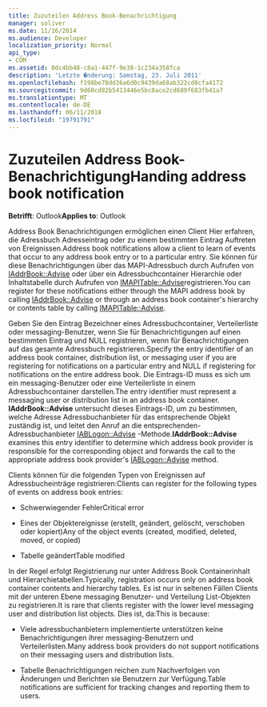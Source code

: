```yaml
---
title: Zuzuteilen Address Book-Benachrichtigung
manager: soliver
ms.date: 11/16/2014
ms.audience: Developer
localization_priority: Normal
api_type:
- COM
ms.assetid: 0dc4bb48-c8a1-447f-9e38-1c234a358fca
description: 'Letzte �nderung: Samstag, 23. Juli 2011'
ms.openlocfilehash: f198be78dd36a6d0c9439da68ab322cd8cfa4172
ms.sourcegitcommit: 9d60cd82b5413446e5bc8ace2cd689f683fb41a7
ms.translationtype: MT
ms.contentlocale: de-DE
ms.lasthandoff: 06/11/2018
ms.locfileid: "19791791"
---
```

# <a name="handing-address-book-notification"></a><span data-ttu-id="e975c-103">Zuzuteilen Address Book-Benachrichtigung</span><span class="sxs-lookup"><span data-stu-id="e975c-103">Handing address book notification</span></span>
  
<span data-ttu-id="e975c-104">**Betrifft**: Outlook</span><span class="sxs-lookup"><span data-stu-id="e975c-104">**Applies to**: Outlook</span></span> 
  
<span data-ttu-id="e975c-105">Address Book Benachrichtigungen ermöglichen einen Client Hier erfahren, die Adressbuch Adresseintrag oder zu einem bestimmten Eintrag Auftreten von Ereignissen.</span><span class="sxs-lookup"><span data-stu-id="e975c-105">Address book notifications allow a client to learn of events that occur to any address book entry or to a particular entry.</span></span> <span data-ttu-id="e975c-106">Sie können für diese Benachrichtigungen über das MAPI-Adressbuch durch Aufrufen von [IAddrBook::Advise](iaddrbook-advise.md) oder über ein Adressbuchcontainer Hierarchie oder Inhaltstabelle durch Aufrufen von [IMAPITable::Advise](imapitable-advise.md)registrieren.</span><span class="sxs-lookup"><span data-stu-id="e975c-106">You can register for these notifications either through the MAPI address book by calling [IAddrBook::Advise](iaddrbook-advise.md) or through an address book container's hierarchy or contents table by calling [IMAPITable::Advise](imapitable-advise.md).</span></span> 
  
<span data-ttu-id="e975c-107">Geben Sie den Eintrag Bezeichner eines Adressbuchcontainer, Verteilerliste oder messaging-Benutzer, wenn Sie für Benachrichtigungen auf einen bestimmten Eintrag und NULL registrieren, wenn für Benachrichtigungen auf das gesamte Adressbuch registrieren.</span><span class="sxs-lookup"><span data-stu-id="e975c-107">Specify the entry identifier of an address book container, distribution list, or messaging user if you are registering for notifications on a particular entry and NULL if registering for notifications on the entire address book.</span></span> <span data-ttu-id="e975c-108">Die Eintrags-ID muss es sich um ein messaging-Benutzer oder eine Verteilerliste in einem Adressbuchcontainer darstellen.</span><span class="sxs-lookup"><span data-stu-id="e975c-108">The entry identifier must represent a messaging user or distribution list in an address book container.</span></span> <span data-ttu-id="e975c-109">**IAddrBook::Advise** untersucht dieses Eintrags-ID, um zu bestimmen, welche Adresse Adressbuchanbieter für das entsprechende Objekt zuständig ist, und leitet den Anruf an die entsprechenden-Adressbuchanbieter [IABLogon::Advise](iablogon-advise.md) -Methode.</span><span class="sxs-lookup"><span data-stu-id="e975c-109">**IAddrBook::Advise** examines this entry identifier to determine which address book provider is responsible for the corresponding object and forwards the call to the appropriate address book provider's [IABLogon::Advise](iablogon-advise.md) method.</span></span> 
  
<span data-ttu-id="e975c-110">Clients können für die folgenden Typen von Ereignissen auf Adressbucheinträge registrieren:</span><span class="sxs-lookup"><span data-stu-id="e975c-110">Clients can register for the following types of events on address book entries:</span></span>
  
- <span data-ttu-id="e975c-111">Schwerwiegender Fehler</span><span class="sxs-lookup"><span data-stu-id="e975c-111">Critical error</span></span>
    
- <span data-ttu-id="e975c-112">Eines der Objektereignisse (erstellt, geändert, gelöscht, verschoben oder kopiert)</span><span class="sxs-lookup"><span data-stu-id="e975c-112">Any of the object events (created, modified, deleted, moved, or copied)</span></span>
    
- <span data-ttu-id="e975c-113">Tabelle geändert</span><span class="sxs-lookup"><span data-stu-id="e975c-113">Table modified</span></span>
    
<span data-ttu-id="e975c-114">In der Regel erfolgt Registrierung nur unter Address Book Containerinhalt und Hierarchietabellen.</span><span class="sxs-lookup"><span data-stu-id="e975c-114">Typically, registration occurs only on address book container contents and hierarchy tables.</span></span> <span data-ttu-id="e975c-115">Es ist nur in seltenen Fällen Clients mit der unteren Ebene messaging Benutzer- und Verteilung List-Objekten zu registrieren.</span><span class="sxs-lookup"><span data-stu-id="e975c-115">It is rare that clients register with the lower level messaging user and distribution list objects.</span></span> <span data-ttu-id="e975c-116">Dies ist, da:</span><span class="sxs-lookup"><span data-stu-id="e975c-116">This is because:</span></span>
  
- <span data-ttu-id="e975c-117">Viele adressbuchanbietern implementierte unterstützen keine Benachrichtigungen ihrer messaging-Benutzern und Verteilerlisten.</span><span class="sxs-lookup"><span data-stu-id="e975c-117">Many address book providers do not support notifications on their messaging users and distribution lists.</span></span>
    
- <span data-ttu-id="e975c-118">Tabelle Benachrichtigungen reichen zum Nachverfolgen von Änderungen und Berichten sie Benutzern zur Verfügung.</span><span class="sxs-lookup"><span data-stu-id="e975c-118">Table notifications are sufficient for tracking changes and reporting them to users.</span></span>
    

